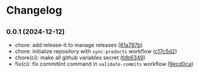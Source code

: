 # Changelog

## <small>0.0.1 (2024-12-12)</small>

- chore: add release-it to manage releases ([61a787b](https://github.com/gzeta-adv/algolia/commit/61a787b))
- chore: initialize repository with `sync-products` workflow ([c17c5d2](https://github.com/gzeta-adv/algolia/commit/c17c5d2))
- chore(ci): make all github variables secret ([fdb6349](https://github.com/gzeta-adv/algolia/commit/fdb6349))
- fix(ci): fix commitlint command in `validate-commits` workflow ([9ecd0ca](https://github.com/gzeta-adv/algolia/commit/9ecd0ca))
